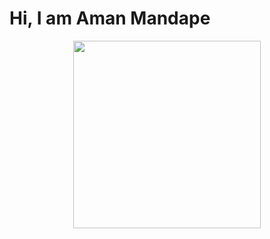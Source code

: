 # Hi, I am Aman Mandape


<div id="header" align="center">
  <img src="https://media.giphy.com/media/xTcnSWYZvafyhEACBO/giphy.gif" width="300"/>
</div>
